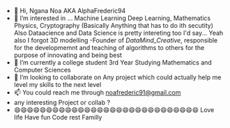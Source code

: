 - 👋 Hi, Ngana Noa  AKA AlphaFrederic94
- 👀 I’m interested in ... Machine Learning Deep Learning, Mathematics Physics, Cryptography (Basically Anything that has to do ith secutity)
Also Dataacience and Data Science is pretty intereting too I'd say... Yeah also I forgot 3D modelling
-Founder of *DataMind_Creative*, responsible for the developmemnt and teaching of algorithms to others for the purpose of innovating and being best
- 🌱 I’m currently a college student 3rd Year Studying Mathematics and Computer Sciences
- 💞️ I’m looking to collaborate on Any project which could actually help me level my skills to the next level
- 📫 You could reach me through noafrederic91@gmail.com
- any interesting Project or collab ?
- 😄😄😄😄😄😄😄😄😄😄😄😄😄😄😄😄😄😄😄😄😄😄😄😄😄😄😄😄😄 Love life Have fun Code rest Familly

<!---
AlphaFrederic94/AlphaFrederic94 is a ✨ special ✨ repository because its `README.md` (this file) appears on your GitHub profile.
You can click the Preview link to take a look at your changes.
--->
